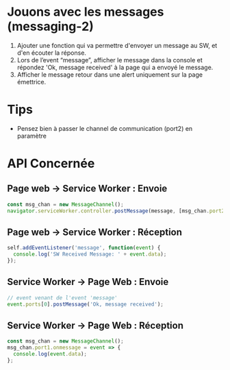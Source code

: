# Jouons avec les messages (messaging-2)

1. Ajouter une fonction qui va permettre d'envoyer un message au SW, et d'en écouter la réponse.
2. Lors de l’event “message”, afficher le message dans la console et répondez 'Ok, message received' à la page qui a envoyé le message.
3. Afficher le message retour dans une alert uniquement sur la page émettrice.

# Tips

- Pensez bien à passer le channel de communication (port2) en paramètre

# API Concernée

## Page web -> Service Worker : Envoie

```javascript
const msg_chan = new MessageChannel();
navigator.serviceWorker.controller.postMessage(message, [msg_chan.port2]);
```

## Page web -> Service Worker : Réception

```javascript
self.addEventListener('message', function(event) {
  console.log('SW Received Message: ' + event.data);
});
```

## Service Worker -> Page Web : Envoie

```javascript
// event venant de l'event 'message'
event.ports[0].postMessage('Ok, message received');
```

## Service Worker -> Page Web : Réception

```javascript
const msg_chan = new MessageChannel();
msg_chan.port1.onmessage = event => {
  console.log(event.data);
};
```

